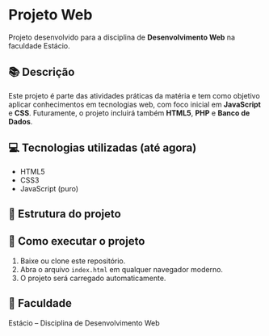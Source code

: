 # Projeto Web

Projeto desenvolvido para a disciplina de **Desenvolvimento Web** na faculdade Estácio.

## 📚 Descrição
Este projeto é parte das atividades práticas da matéria e tem como objetivo aplicar conhecimentos em tecnologias web, com foco inicial em **JavaScript** e **CSS**. Futuramente, o projeto incluirá também **HTML5**, **PHP** e **Banco de Dados**.

## 💻 Tecnologias utilizadas (até agora)
- HTML5
- CSS3
- JavaScript (puro)

## 📂 Estrutura do projeto
## 🚀 Como executar o projeto
1. Baixe ou clone este repositório.
2. Abra o arquivo `index.html` em qualquer navegador moderno.
3. O projeto será carregado automaticamente.



## 📍 Faculdade
Estácio – Disciplina de Desenvolvimento Web

